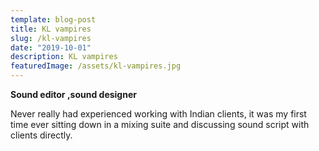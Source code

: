 ```yaml
---
template: blog-post
title: KL vampires
slug: /kl-vampires
date: "2019-10-01"
description: KL vampires
featuredImage: /assets/kl-vampires.jpg
---
```


**Sound editor ,sound designer**

Never really had experienced working with Indian clients, it was my first time ever sitting down in a mixing suite and discussing sound script with clients directly.
